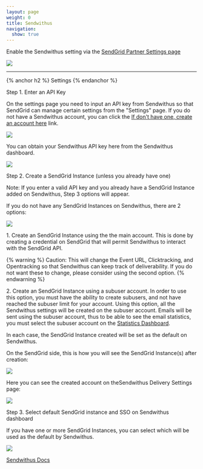 ```yaml
---
layout: page
weight: 0
title: Sendwithus
navigation:
  show: true
---
```


Enable the Sendwithus setting via the [SendGrid Partner Settings page]({{site.app_url}}/settings/partners)

![]({{root_url}}/images/sendwithus.png)

* * * * *

{% anchor h2 %}
Settings
{% endanchor %}

Step 1. Enter an API Key

On the settings page you need to input an API key from Sendwithus so that SendGrid can manage certain settings from the "Settings" page. If you do not have a Sendwithus account, you can click the [If don't have one, create an account here](https://www.sendwithus.com/partners/sendgrid?campaignid=15785&mbsy=77nv3&src=sendgrid) link.

![]({{root_url}}/images/sendwithus_settings1.png)

You can obtain your Sendwithus API key here from the Sendwithus dashboard.

![]({{root_url}}/images/sendwithus_settings2.png)

Step 2. Create a SendGrid Instance (unless you already have one)

Note: If you enter a valid API key and you already have a SendGrid Instance added on Sendwithus, Step 3 options will appear.

If you do not have any SendGrid Instances on Sendwithus, there are 2 options:

![]({{root_url}}/images/sendwithus_settings3.png)

​1. Create an SendGrid Instance using the the main account. This is done by creating a credential on SendGrid that will permit Sendwithus to interact with the SendGrid API.

{% warning %}
Caution: This will change the Event URL, Clicktracking, and Opentracking so that Sendwithus can keep track of deliverability. If you do not want these to change, please consider using the second option.
{% endwarning %}

​2. Create an SendGrid Instance using a subuser account. In order to use this option, you must have the ability to create subusers, and not have reached the subuser limit for your account. Using this option, all the Sendwithus settings will be created on the subuser account. Emails will be sent using the subuser account, thus to be able to see the email statistics, you must select the subuser account on the [Statistics Dashboard]({{site.app_url}}/statistics/subuser).

In each case, the SendGrid Instance created will be set as the default on Sendwithus.

On the SendGrid side, this is how you will see the SendGrid Instance(s) after creation:

![]({{root_url}}/images/sendwithus_settings4.png)

Here you can see the created account on theSendwithus Delivery Settings page:

![]({{root_url}}/images/sendwithus_settings5.png)

Step 3. Select default SendGrid instance and SSO on Sendwithus dashboard

If you have one or more SendGrid Instances, you can select which will be used as the default by Sendwithus.

![]({{root_url}}/images/sendwithus_settings6.png)

[Sendwithus Docs](https://www.sendwithus.com/docs)
